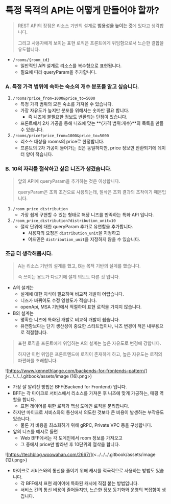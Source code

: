 # 특정 목적의 API는 어떻게 만들어야 할까?

> REST API의 장점은 리소스 기반의 설계로 **범용성을 높이는 것**에 있다고 생각합니다.
>
> 그리고 사용자에게 보이는 표현 로직은 프론트에게 위임함으로서 느슨한 결합을 유도합니다.

* `/rooms/{room_id}`
  * 일반적인 API 설계로 리소스를 복수형으로 표현됩니다.&#x20;
  * 필요에 따라 queryParam을 추가합니다.

### A. 특정 가격 범위에 속하는 숙소의 개수 분포를 알고 싶습니다.

1. `/rooms?price_from=1000&price_to=5000`
   * 특정 가격 범위의 모든 숙소를 가져올 수 있습니다.
   * 가장 자유도가 높지만 분포를 위해서는 숫자만 필요 합니다.
     * 즉 니즈에 불필요한 정보도 반환되는 단점이 있습니다.
   * 프론트에서 2차 가공을 통해 니즈에 맞는 **{가격 범위:개수}**의 목록을 만들 수 있습니다.
2. `/rooms/price?price_from=1000&price_to=5000`
   * 리소스 대상을 rooms의 price로 한정합니다.
   * 프론트의 2차 가공이 들어가는 것은 동일하지만, price 정보만 반환되기에 데이터 양이 적습니다.

### B. 10의 자리를 절삭하고 싶은 니즈가 생겼습니다.

> 앞의 API에 queryParam을 추가하는 것은 이상합니다.
>
> queryParam은 조회 조건으로 사용되는데, 절삭은 조회 결과의 조작이기 때문입니다.

1. `/room_price_distribution`
   * 가장 쉽게 구현할 수 있는 형태로 해당 니즈를 만족하는 특화 API 입니다.
2. `/room_price_distribution?distribution_unit=10`
   * 절삭 단위에 대한 queryParam 추가로 유연함을 추가합니다.
     * 사용자의 요청은 `distribution_unit`을 지정하고
     * 어드민은 `distribution_unit`을 지정하지 않을 수 있습니다.

### 조금 더 생각해봅시다.

> A는 리소스 기반의 설계를 했고, B는 목적 기반의 설계를 했습니다.
>
> 즉 쓰이는 용도가 다르기에 설계 의도도 다른 것 입니다.

* A의 설계는
  * 설계에 대한 지식이 필요하며 비교적 개발이 어렵습니다.
  * 니즈가 바뀌어도 수정 영향도가 적습니다.
  * openApi, MSA 기반에서 적절하며 표현 로직을 가지지 않습니다.
* B의 설계는
  * 명확한 니즈에 특화된 개발로 비교적 개발이 쉽습니다.
  * 유연함보다는 단기 생산성이 중요한 스타트업이나, 니즈 변경이 적은 내부용으로 적절합니다.

> 표현 로직을 프론트에게 위임하는 A의 설계는 높은 자유도로 변경에 강합니다.
>
> 하지만 이런 위임은 프론트엔드에 로직이 존재하게 하고, 높은 자유도는 로직의 파편화를 초래합니다.

![https://www.kennethlange.com/backends-for-frontends-pattern/](<../../../.gitbook/assets/image (16).png>)

* 가장 잘 알려진 방법은 BFF(Backend for Frontend) 입니다.
* BFF는 각 마이크로 서비스에서 리소스를 가져온 후 니즈에 맞게 가공하는, 매핑 역할을 합니다.
  * 표현 레이어를 위한 로직과 핵심 도메인 로직을 분리합니다.
* 하지만 마이크로 서비스와의 통신에서 의도한 것보다 큰 비용이 발생하는 부작용도 있습니다.
  * 물론 저 비용을 최소화하기 위해 gRPC, Private VPC 등을 구성합니다.
* 앞의 니즈를 예시로 들면
  * &#x20;Web BFF에서는 각 도메인에서 room 정보를 가져오고&#x20;
  * 그 중에서 price만  발라낸 후 10단위의 절삭을 합니다.

![https://techblog.woowahan.com/2667/](<../../../.gitbook/assets/image (12).png>)

* 마이크로 서비스와의 통신을 줄이기 위해 캐시를 적극적으로 사용하는 방법도 있습니다.
  * 각 BFF에서 표현 레이어에 특화된 캐시에 직접 붙는 방법입니다.
  * 서비스 간의 통신 비용이 줄어들지만, 느슨한 정보 동기화와 운영의 복잡함이 생깁니다.
